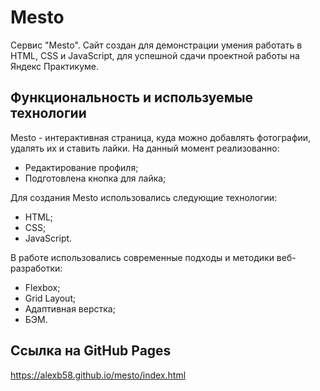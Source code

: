 # Mesto

Сервис "Mesto". Сайт создан для демонстрации умения работать в HTML, CSS и JavaScript, для успешной сдачи проектной работы на Яндекс Практикуме.

## Функциональность и используемые технологии

Mesto - интерактивная страница, куда можно добавлять фотографии, удалять их и ставить лайки. На данный момент реализованно:
- Редактирование профиля;
- Подготовлена кнопка для лайка;

Для создания Mesto использовались следующие технологии:
- HTML;
- CSS;
- JavaScript.

В работе использовались современные подходы и методики веб-разработки:
- Flexbox;
- Grid Layout;
- Адаптивная верстка;
- БЭМ.

## Ссылка на GitHub Pages
https://alexb58.github.io/mesto/index.html

